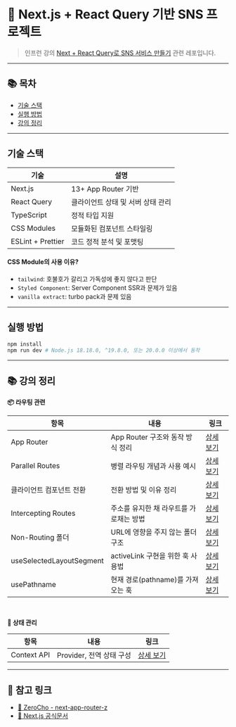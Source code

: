 # 🚀 Next.js + React Query 기반 SNS 프로젝트

> 인프런 강의 [Next + React Query로 SNS 서비스 만들기](https://www.inflearn.com/course/next-react-query-sns%EC%84%9C%EB%B9%84%EC%8A%A4/dashboard) 관련 레포입니다.

---

## 📚 목차

- [기술 스택](#기술-스택)
- [실행 방법](#실행-방법)
- [강의 정리](#강의-정리)

---

## 기술 스택

| 기술              | 설명                              |
| ----------------- | --------------------------------- |
| Next.js           | 13+ App Router 기반               |
| React Query       | 클라이언트 상태 및 서버 상태 관리 |
| TypeScript        | 정적 타입 지원                    |
| CSS Modules       | 모듈화된 컴포넌트 스타일링        |
| ESLint + Prettier | 코드 정적 분석 및 포맷팅          |

#### CSS Module의 사용 이유?

- `tailwind`: 호불호가 갈리고 가독성에 좋지 않다고 판단
- `Styled Component`: Server Component SSR과 문제가 있음
- `vanilla extract`: turbo pack과 문제 있음

---

## 실행 방법

```bash
npm install
npm run dev # Node.js 18.18.0, ^19.8.0, 또는 20.0.0 이상에서 동작
```

---

## 📚 강의 정리

**📦 라우팅 관련**

| 항목                     | 내용                                    | 링크                                                          |
| ------------------------ | --------------------------------------- | ------------------------------------------------------------- |
| App Router               | App Router 구조와 동작 방식 정리        | [상세 보기](./docs/lecture/about-app-router.md)               |
| Parallel Routes          | 병렬 라우팅 개념과 사용 예시            | [상세 보기](./docs/lecture/about-parallel-routes.md)          |
| 클라이언트 컴포넌트 전환 | 전환 방법 및 이유 정리                  | [상세 보기](./docs/lecture/about-client-components.md)        |
| Intercepting Routes      | 주소를 유지한 채 라우트를 가로채는 방법 | [상세 보기](./docs/lecture/about-intercepting-routes.md)      |
| Non-Routing 폴더         | URL에 영향을 주지 않는 폴더 구조        | [상세 보기](./docs/lecture/about_non_routing_folders.md)      |
| useSelectedLayoutSegment | activeLink 구현을 위한 훅 사용법        | [상세 보기](./docs/lecture/about_useSelectedLayoutSegment.md) |
| usePathname              | 현재 경로(pathname)를 가져오는 훅       | [상세 보기](./docs/lecture/about_usePathname.md)              |

<br/>

**🧠 상태 관리**

| 항목        | 내용                     | 링크                                             |
| ----------- | ------------------------ | ------------------------------------------------ |
| Context API | Provider, 전역 상태 구성 | [상세 보기](./docs/lecture/about-context-api.md) |

---

## 📌 참고 링크

- [📘 ZeroCho - next-app-router-z](https://github.com/ZeroCho/next-app-router-z)
- [📘 Next.js 공식문서](https://nextjs.org/docs)
